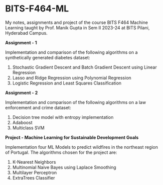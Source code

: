 # BITS-F464-ML
My notes, assignments and project of the course BITS F464 Machine Learning taught by Prof. Manik Gupta in Sem II 2023-24 at BITS Pilani, Hyderabad Campus.

**Assignment - 1**

Implementation and comparison of the following algorithms on a synthetically generated diabetes dataset:

1. Stochastic Gradient Descent and Batch Gradient Descent using Linear Regression
2. Lasso and Ridge Regression using Polynomial Regression
3. Logistic Regression and Least Squares Classification

**Assignment - 2**

Implementation and comparison of the following algorithms on a law enforcement and crime dataset:

1. Decision tree model with entropy implementation
2. Adaboost
3. Multiclass SVM

**Project - Machine Learning for Sustainable Development Goals**

Implementation four ML Models to predict wildfires in the northeast region of Portugal. The algorithms chosen for the project are:

1. K-Nearest Neighbors
2. Multinomial Naive Bayes using Laplace Smoothing
3. Multilayer Perceptron
4. ExtraTrees Classifier


